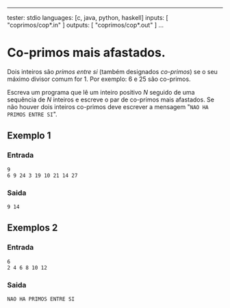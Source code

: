<!-- 
	Original problem proposed by Sergio Crisóstomo, DCC/FCUP
	for the ToPAS 2018 programming contest.
-->

---
tester: stdio
languages: [c, java, python, haskell]
inputs: [ "coprimos/cop*.in" ]
outputs: [ "coprimos/cop*.out" ]
...

# Co-primos mais afastados.

Dois inteiros são *primos entre si* (também designados *co-primos*) se
o seu máximo divisor comum for 1.  Por exemplo: 6 e 25 são co-primos.

Escreva um programa que lê um inteiro positivo $N$ seguido de uma
sequência de $N$ inteiros e escreve o par de co-primos mais
afastados. Se não houver dois inteiros co-primos deve escrever a
mensagem "`NAO HA PRIMOS ENTRE SI`".

## Exemplo 1

### Entrada

~~~
9
6 9 24 3 19 10 21 14 27
~~~

### Saida

~~~ 
9 14
~~~

## Exemplos 2

### Entrada

~~~
6
2 4 6 8 10 12
~~~

### Saida

~~~
NAO HA PRIMOS ENTRE SI
~~~





